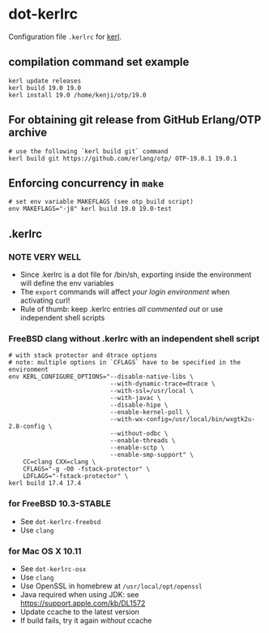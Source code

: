 # dot-kerlrc

Configuration file `.kerlrc` for [kerl](https://github.com/yrashk/kerl/).

## compilation command set example

    kerl update releases
    kerl build 19.0 19.0
    kerl install 19.0 /home/kenji/otp/19.0

## For obtaining git release from GitHub Erlang/OTP archive

    # use the following `kerl build git` command
    kerl build git https://github.com/erlang/otp/ OTP-19.0.1 19.0.1

## Enforcing concurrency in `make`

    # set env variable MAKEFLAGS (see otp_build script)
    env MAKEFLAGS="-j8" kerl build 19.0 19.0-test

## .kerlrc

### NOTE VERY WELL

* Since .kerlrc is a dot file for /bin/sh, exporting inside the environment will define the env variables
* The `export` commands will affect *your login environment* when activating curl!
* Rule of thumb: keep .kerlrc entries *all commented out* or use independent shell scripts

### FreeBSD clang without .kerlrc with an independent shell script

    # with stack protector and dtrace options
    # note: multiple options in `CFLAGS` have to be specified in the environment
    env KERL_CONFIGURE_OPTIONS="--disable-native-libs \
                                --with-dynamic-trace=dtrace \
                                --with-ssl=/usr/local \
                                --with-javac \
                                --disable-hipe \
                                --enable-kernel-poll \
                                --with-wx-config=/usr/local/bin/wxgtk2u-2.8-config \
                                --without-odbc \
                                --enable-threads \
                                --enable-sctp \
                                --enable-smp-support" \
        CC=clang CXX=clang \
        CFLAGS="-g -O0 -fstack-protector" \
        LDFLAGS="-fstack-protector" \
    kerl build 17.4 17.4

### for FreeBSD 10.3-STABLE

* See `dot-kerlrc-freebsd`
* Use `clang`

### for Mac OS X 10.11

* See `dot-kerlrc-osx`
* Use `clang`
* Use OpenSSL in homebrew at `/usr/local/opt/openssl`
* Java required when using JDK: see <https://support.apple.com/kb/DL1572>
* Update ccache to the latest version
* If build fails, try it again *without* ccache

